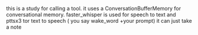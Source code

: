 this is a study for calling a tool.
it uses a ConversationBufferMemory for conversational memory. 
faster_whisper is used for speech to text and pttsx3 tor text to speech ( you say wake_word +your prompt)
it can just take a note 

